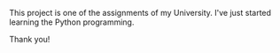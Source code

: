 This project is one of the assignments of my University. 
I've just started learning the Python programming.

Thank you!
